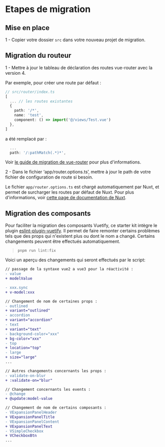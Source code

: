 # Etapes de migration


## Mise en place

1 - Copier votre dossier `src` dans votre nouveau projet de migration.


## Migration du routeur

1 - Mettre à jour le tableau de déclaration des routes vue-router avec la version 4. 


Par exemple, pour créer une route par défaut :

``` ts
// src/router/index.ts
[
  ... // les routes existantes
  {
    path: '/*',
    name: 'test',
    component: () => import('@/views/Test.vue')
  },
]
```

a été remplacé par :

``` ts
  ...
  path: '/:pathMatch(.*)*',
```

Voir [le guide de migration de vue-router](https://router.vuejs.org/guide/migration/) pour plus d'informations.


2 - Dans le fichier ‘app/router.options.ts’, mettre à jour le path de votre fichier de configuration de route si besoin.

Le fichier `app/router.options.ts` est chargé automatiquement par Nuxt, et permet de surcharger les routes par défaut de Nuxt.
Pour plus d'informations, voir [cette page de documentation de Nuxt](https://nuxt.com/docs/guide/going-further/custom-routing).


## Migration des composants

Pour faciliter la migration des composants Vuetify, ce starter kit intègre le plugin [eslint-plugin-vuetify](https://github.com/vuetifyjs/eslint-plugin-vuetify).
Il permet de faire remonter certains problèmes tels que des props qui n'existent plus ou dont le nom a changé. Certains changements peuvent être effectués automatiquement.

> `pnpm run lint:fix`

Voici un aperçu des changements qui seront effectués par le script:

```diff
// passage de la syntaxe vue2 a vue3 pour la réactivité :
- value
+ modelValue

- xxx.sync
+ v-model:xxx

// Changement de nom de certaines props :
- outlined
+ variant="outlined"
- accordion
+ variant="accordion"
- text
+ variant="text"
- background-color="xxx"
+ bg-color="xxx"
- top
+ location="top"
- large
+ size="large"
...

// Autres changements concernants les props :
- validate-on-blur
+ :validate-on="blur"

// Changement concernants les events :
- @change
+ @update:model-value

// Changement de nom de certains composants :
- VExpansionPanelHeader
+ VExpansionPanelTitle
- VExpansionPanelContent
+ VExpansionPanelText
- VSimpleCheckbox
+ VCheckboxBtn
...

